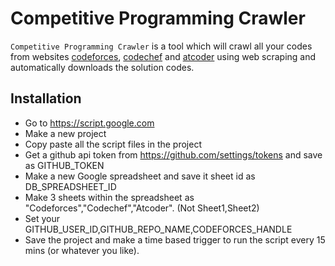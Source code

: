 Competitive Programming Crawler
==========
 `Competitive Programming Crawler` is a tool which will crawl all your codes from websites [codeforces](https://codeforces.com/), [codechef](https://www.codechef.com/) and [atcoder](https://atcoder.jp/) using web scraping and automatically downloads the solution codes.
 
 Installation
----------
  - Go to https://script.google.com
  - Make a new project
  - Copy paste all the script files in the project
  - Get a github api token from https://github.com/settings/tokens and save as GITHUB_TOKEN
  - Make a new Google spreadsheet and save it sheet id as DB_SPREADSHEET_ID
  - Make 3 sheets within the spreadsheet as "Codeforces","Codechef","Atcoder". (Not Sheet1,Sheet2)
  - Set your GITHUB_USER_ID,GITHUB_REPO_NAME,CODEFORCES_HANDLE
  - Save the project and make a time based trigger to run the script every 15 mins (or whatever you like).
  
